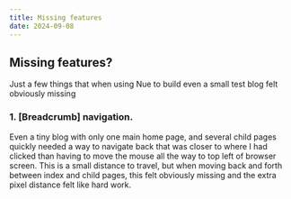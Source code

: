 ```yaml
---
title: Missing features
date: 2024-09-08
---
```


## Missing features?

Just a few things that when using Nue to build even a small test blog felt obviously missing

### 1. \[Breadcrumb\] navigation. 

Even a tiny blog with only one main home page, and several child pages quickly needed a way to navigate back that was closer to where I had clicked than having to move the mouse all the way to top left of browser screen. This is a small distance to travel, but when moving back and forth between index and child pages, this felt obviously missing and the extra pixel distance felt like hard work.
